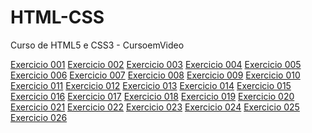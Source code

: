 # HTML-CSS
 Curso de HTML5 e CSS3 - CursoemVideo

 <a href="https://arielmlima.github.io/HTML5-CSS3/EXERCICIOS/EXE001/index.html">Exercicio 001</a>
<a href="https://arielmlima.github.io/HTML5-CSS3/EXERCICIOS/EXE002/index.html">Exercicio 002</a>
<a href="https://arielmlima.github.io/HTML5-CSS3/EXERCICIOS/EXE003/index.html">Exercicio 003</a>
<a href="https://arielmlima.github.io/HTML5-CSS3/EXERCICIOS/EXE004/index.html">Exercicio 004</a>
<a href="https://arielmlima.github.io/HTML5-CSS3/EXERCICIOS/EXE008B/index.html">Exercicio 005</a>
<a href="https://arielmlima.github.io/HTML5-CSS3/EXERCICIOS/EXE006/index.html">Exercicio 006</a>
<a href="https://arielmlima.github.io/HTML5-CSS3/EXERCICIOS/EXE007/index.html">Exercicio 007</a>
<a href="https://arielmlima.github.io/HTML5-CSS3/EXERCICIOS/EXE008/index.html">Exercicio 008</a>
<a href="https://arielmlima.github.io/HTML5-CSS3/EXERCICIOS/EXE009/index.html">Exercicio 009</a>
<a href="https://arielmlima.github.io/HTML5-CSS3/EXERCICIOS/EXE010/index.html">Exercicio 010</a>
<a href="https://arielmlima.github.io/HTML5-CSS3/EXERCICIOS/EXE011/index.html">Exercicio 011</a>
<a href="https://arielmlima.github.io/HTML5-CSS3/EXERCICIOS/EXE012/index.html">Exercicio 012</a>
<a href="https://arielmlima.github.io/HTML5-CSS3/EXERCICIOS/EXE013/index.html">Exercicio 013</a>
<a href="https://arielmlima.github.io/HTML5-CSS3/EXERCICIOS/EXE014/index.html">Exercicio 014</a>
<a href="https://arielmlima.github.io/HTML5-CSS3/EXERCICIOS/EXE015/index.html">Exercicio 015</a>
<a href="https://arielmlima.github.io/HTML5-CSS3/EXERCICIOS/EXE016/index.html">Exercicio 016</a>
<a href="https://arielmlima.github.io/HTML5-CSS3/EXERCICIOS/EXE017/index.html">Exercicio 017</a>
<a href="https://arielmlima.github.io/HTML5-CSS3/EXERCICIOS/EXE018/index.html">Exercicio 018</a>
<a href="https://arielmlima.github.io/HTML5-CSS3/EXERCICIOS/EXE019/index.html">Exercicio 019</a>
<a href="https://arielmlima.github.io/HTML5-CSS3/EXERCICIOS/EXE020/pseudoclasses.html">Exercicio 020</a>
<a href="https://arielmlima.github.io/HTML5-CSS3/EXERCICIOS/EXE021/caixa02.html">Exercicio 021</a>
<a href="https://arielmlima.github.io/HTML5-CSS3/EXERCICIOS/EXE022/fundo006.html">Exercicio 022</a>
<a href="https://arielmlima.github.io/HTML5-CSS3/EXERCICIOS/EXE023/tabeladesafio.html">Exercicio 023</a>
<a href="https://arielmlima.github.io/HTML5-CSS3/EXERCICIOS/EXE024/iframe004.html">Exercicio 024</a>
<a href="https://arielmlima.github.io/HTML5-CSS3/EXERCICIOS/EXE025/form10.html">Exercicio 025</a>
<a href="https://arielmlima.github.io/HTML5-CSS3/EXERCICIOS/EXE026/mq005/index.html">Exercicio 026</a>